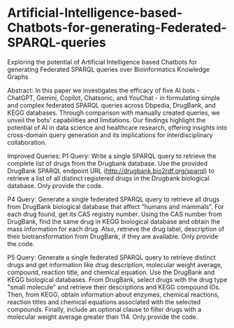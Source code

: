 # Artificial-Intelligence-based-Chatbots-for-generating-Federated-SPARQL-queries
Exploring the potential of Artificial Intelligence based Chatbots for generating Federated SPARQL queries over Bioinformatics Knowledge Graphs

Abstract:
In this paper we investigates the efficacy of five AI bots - ChatGPT, Gemini, Copilot, Chatsonic, and YouChat - in formulating simple and complex federated SPARQL queries across Dbpedia, DrugBank, and KEGG databases. Through comparison with manually created queries, we unveil the bots' capabilities and limitations. Our findings highlight the potential of AI in data science and healthcare research, offering insights into cross-domain query generation and its implications for interdisciplinary collaboration.

Improved Queries:
P1 Query: Write a single SPARQL query to retrieve the complete list of drugs from the Drugbank database. Use the provided DrugBank SPARQL endpoint URL (http://drugbank.bio2rdf.org/sparql) to retrieve a list of all distinct registered drugs in the Drugbank biological database. Only provide the code.

P4 Query: Generate a single federated SPARQL query to retrieve all drugs from DrugBank biological database that affect “humans and mammals”. For each drug found, get its CAS registry number. Using the CAS number from DrugBank, find the same drug in KEGG biological database and obtain the mass information for each drug. Also, retrieve the drug label, description of their biotransformation from DrugBank, if they are available. Only provide the code.

P5 Query: Generate a single federated SPARQL query to retrieve distinct drugs and get information like drug description, molecular weight average, compound, reaction title, and chemical equation. Use the DrugBank and KEGG biological databases. From DrugBank, select drugs with the drug type "small molecule" and retrieve their descriptions and KEGG compound IDs. Then, from KEGG, obtain information about enzymes, chemical reactions, reaction titles and chemical equations associated with the selected compounds. Finally, include an optional clause to filter drugs with a molecular weight average greater than 114. Only provide the code. 

